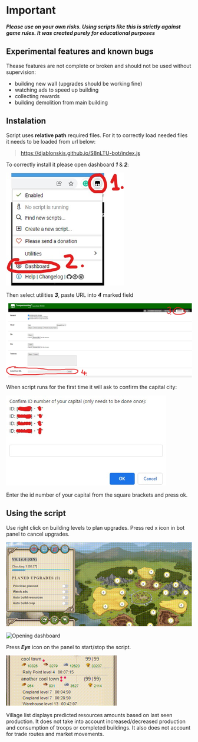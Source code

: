 # Important

**_Please use on your own risks. Using scripts like this is strictly against game rules. It was created purely for educational purposes_**

## Experimental features and known bugs

Thease features are not complete or broken and should not be used without supervision:

- building new wall (upgrades should be working fine)
- watching ads to speed up building
- collecting rewards
- building demolition from main building

## Instalation

Script uses **relative path** required files. For it to correctly load needed files it needs to be loaded from url below:

> https://djablonskis.github.io/S8nLTU-bot/index.js

To correctly install it please open dashboard **_1_** & **_2_**:

![Opening dashboard](/tut/step1.jpg)

Then select utilities **_3_**, paste URL into **_4_** marked field

![Opening dashboard](/tut/step2.jpg)

When script runs for the first time it will ask to confirm the capital city:

![Opening dashboard](/tut/capital.jpg)

Enter the id number of your capital from the square brackets and press ok.

## Using the script

Use right click on building levels to plan upgrades. Press red x icon in bot panel to cancel upgrades.

![Opening dashboard](/tut/field_upgrades.gif)

![Opening dashboard](/tut/building_upgrades.gif)

Press **_Eye_** icon on the panel to start/stop the script.

![Opening dashboard](/tut/stats.gif)

Village list displays predicted resources amounts based on last seen production. It does not take into account increased/decreased production and consumption of troops or completed buildings. It also does not account for trade routes and market movements.

